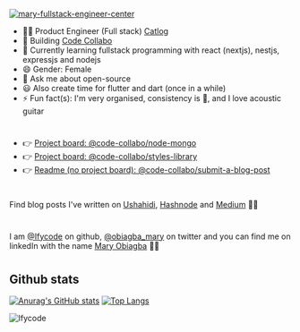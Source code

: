 [![mary-fullstack-engineer-center](https://user-images.githubusercontent.com/45185388/155058120-542d73a5-b08a-49b4-b39c-f7875c353c46.png)](https://github.com/Ifycode)

- 👩‍💻 Product Engineer (Full stack) [Catlog](https://www.catlog.shop/)
- 🔭 Building [Code Collabo](https://github.com/code-collabo)
- 🌱 Currently learning fullstack programming with react (nextjs), nestjs, expressjs and nodejs
- 😄 Gender: Female
- 💬 Ask me about open-source
- 😃 Also create time for flutter and dart (once in a while)
- ⚡ Fun fact(s): I'm very organised, consistency is 💯, and I love acoustic guitar

#
- 👉 [Project board: @code-collabo/node-mongo](https://github.com/code-collabo/node-mongo-cli/projects)
- 👉 [Project board: @code-collabo/styles-library](https://github.com/code-collabo/styles-library/projects)
- 👉 [Readme (no project board): @code-collabo/submit-a-blog-post](https://github.com/code-collabo/submit-a-blog-post)

# 
Find blog posts I've written on [Ushahidi](https://www.ushahidi.com/blog/2021/07/11/think-about-your-audience), [Hashnode](https://dev-obiagba.hashnode.dev/) and [Medium](https://medium.com/@obiagba.mary.ifeoma) ✍🏽

# 
I am [@Ifycode](https://github.com/Ifycode) on github, [@obiagba_mary](https://twitter.com/obiagba_mary) on twitter and you can find me on linkedIn with the name [Mary Obiagba](https://www.linkedin.com/in/mary-obiagba-b7a2491a6/) 🙋‍♀️

#

## Github stats
[![Anurag's GitHub stats](https://github-readme-stats.anuraghazra1.vercel.app/api?username=Ifycode&count_private=true&include_all_commits=true&show_icons=true&cache_seconds=1801)](https://github.com/Ifycode)
[![Top Langs](https://github-readme-stats.vercel.app/api/top-langs/?username=Ifycode&exclude_repo=Ifycode.github.io,free-for-dev&layout=compact&langs_count=8)](https://github.com/Ifycode)
<p><img align="center" src="https://github-readme-streak-stats.herokuapp.com/?user=Ifycode&" alt="Ifycode" /></p> 




<!--

<table>
  <tr>
    <td colspan="2">Contributions welcome 👉</td>
    <td><a href="https://github.com/code-collabo/node-mongo-cli/projects">Project board: node-mongo</a></td>
    <td><a href="https://github.com/code-collabo/styles-library/projects">Project board: styles-library</a></td>
  </tr>
</table>

|Project boards|Links|
|--|--|
|||
-->


<!--
## Blogging and social media
I love to write about my experiences on my personal [dev-obiagba.hashnode.dev](https://dev-obiagba.hashnode.dev/) blog. 

-->


<!--
## Mary says hello <img alt="waving png" height="25px" src="./wave-black.png"/>

Hi, I'm Obiagba Mary from Nigeria. Welcome to my profile page. I'm working on a new github profile so you may not find anything here for now. In the mean time, check out some projects I've worked on or developed:
- [Code collabo's node mongo CLI](https://www.npmjs.com/package/@code-collabo/node-mongo-cli)
- [Ushahidi's platform client](https://github.com/ushahidi/platform-client) and [platform pattern library](https://github.com/ushahidi/platform-pattern-library). See [deployment sample here](https://ifycode.ushahidi.io/views/map).
- [Improve the performance of the Ushahidi platform](https://www.ushahidi.com/blog/2021/07/11/think-about-your-audience)
-->

<!--
Hi, I'm Obiagba Mary from Nigeria. Welcome to my profile page. I'm passionate about and actively contribute to open source software projects and community. A little bit about me:
- Melancholic
- Love to listen to and play acoustic guitar
- Teaching is a second nature
- Nocturnal, but can adapt to any timezone. All I need to do is move my nights to whatever time i need it to be, when it's time 🙃

## Ushahidi community
Been contributing to [Ushahidi](https://www.ushahidi.com/) since October 2020. Read about my work at Ushahidi during [Outreachy](https://www.outreachy.org/)'s May - August 2021 cohort, where I worked on the [Improve performance on the Ushahidi Platform Client](https://www.ushahidi.com/blog/2021/07/11/think-about-your-audience) project 🤓 
--> 
<!-- - hashnode version of the article [here](https://dev-obiagba.hashnode.dev/think-about-your-audience).-->

<!--

| [![anna-mary-ushahidi-jamboard](https://user-images.githubusercontent.com/45185388/145659165-d6b0b8ea-2c40-4b8e-b6aa-2f7d75d5c7b8.png)](https://www.ushahidi.com/blog/2021/08/30/outreachy-internship-wrap-up) |
|--|


## Code Collabo community

Founded and manage [Code Collabo](https://github.com/code-collabo) since February 2021, a Free and Open Source Software community with awesome collaboration projects to provide open source experience 🙋‍♀️

| [![node-mongo](https://github.com/Ifycode/Ifycode/blob/main/code-collabo/node-mongo-cli.gif?raw=true)](https://code-collabo.gitbook.io/node-mongo/)| [![styles-library-img](https://user-images.githubusercontent.com/45185388/138577389-57b90219-b8e5-45bf-9b5c-7c11375e107e.png)](https://github.com/code-collabo/styles-library)|
|--|--|


## GADS scholarship program

Program Assistant and Mobile web specialist mentor at the Google Africa Developer Scholarship 2021 program by Google, Andela and Pluralsight - I enjoy assisting mentors and mentees in the courses and projects they are undertaking 😃

|[![gads-project-gallery-gitbook](https://user-images.githubusercontent.com/45185388/137307432-edb89ca1-f916-4ab4-921f-799333c4d74f.png)](https://obiagba-mary.gitbook.io/gads-projects/contribution-guide/video-tutorials)| [![solvejs-github-repo](https://user-images.githubusercontent.com/45185388/137259185-c2461dc6-97c3-49e6-b1d2-99de6b5342b8.gif)](https://github.com/gads-projects/solve-js)|
|--|--|

-->




<!--
## Mary says hello <img alt="waving png" height="25px" src="./wave-black.png"/>
Hi, I'm Obiagba Mary from Nigeria. Welcome to my profile page. I'm a software engineer and technical writer, who is passionate about and actively contribute to open source software projects and community. I'm currently open to work. Check out some projects I've made and open source communities I've contributed to below.

## Code Collabo community

| [![node-mongo](https://github.com/Ifycode/Ifycode/blob/main/code-collabo/node-mongo-cli.gif?raw=true)](https://code-collabo.gitbook.io/node-mongo/)| [![temporary-library-img](https://user-images.githubusercontent.com/45185388/137257011-b0b9808f-61af-457c-8856-1bcd5a95cfb5.png)](https://github.com/code-collabo/scss-helper-library)|
|--|--|

Founded [Code Collabo](https://github.com/code-collabo) in February 2021, a Free and Open Source Software community with awesome collaboration projects to provide support and open source experience. Everyone having knowledge of CSS, SCSS and/or LESS preprocessors, javascript, nodejs and/or mongoDB is welcome to contribute to collabo projects. See the [documentation guide](https://code-collabo.gitbook.io/doc/) to learn more about the community and how to contribute to on-going projects.
Checkout some released projects:
- [@code-collabo/node-mongo-cli](https://www.npmjs.com/package/@code-collabo/node-mongo-cli) 🥳
- [@code-collabo/less-css-helper-library](https://www.npmjs.com/package/@code-collabo/less-css-helper-library) 🥳
- [code-collabo documentation guide](https://code-collabo.gitbook.io/doc/) 📖
- [node-mongo documentation guide](https://code-collabo.gitbook.io/node-mongo/) 📖

## Ushahidi community
Read about my work at [Ushahidi](https://www.ushahidi.com/) during [Outreachy](https://www.outreachy.org/)'s May - August 2021 cohort, where I worked on the [Improve performance on the Ushahidi Platform Client](https://www.ushahidi.com/blog/2021/07/11/think-about-your-audience) project - hashnode version of the article [here](https://dev-obiagba.hashnode.dev/think-about-your-audience). Check out [the GitHub project board](https://github.com/ushahidi/platform/projects/17) on the Ushahidi Platform. You can also check out my [Outreachy internship wrap-up article](https://www.ushahidi.com/blog/2021/08/30/outreachy-internship-wrap-up) on the ushahidi blog - hashnode version of the article [here](https://dev-obiagba.hashnode.dev/outreachy-internship-wrap-up).

## GADS scholarship program

|[![gads-project-gallery-doc](https://user-images.githubusercontent.com/45185388/137307432-edb89ca1-f916-4ab4-921f-799333c4d74f.png)](https://obiagba-mary.gitbook.io/gads-projects/contribution-guide/video-tutorials)| [![solvejs-youtube-thumbnail](https://user-images.githubusercontent.com/45185388/137259185-c2461dc6-97c3-49e6-b1d2-99de6b5342b8.gif)](https://www.youtube.com/watch?v=KBv1IURk5D0)|
|--|--|

Volunteering as a mobile web specialist mentor at the Google Africa Developer Scholarship program has been awesome. Spend time assisting and building projects for and/or alongside mentees assigned to me. Check the out: the [solve js single page application](https://github.com/gads-projects/solve-js) (built without any framework) containing javascript tasks with command-line git exercises, and the [GADS gallery and documentation project](https://obiagba-mary.gitbook.io/gads-projects/) to expose mentors and mentees to open source contribution and the github web interface.

## Github stats
[![Anurag's GitHub stats](https://github-readme-stats.anuraghazra1.vercel.app/api?username=Ifycode&count_private=true&include_all_commits=true&show_icons=true&cache_seconds=1801)](https://github.com/Ifycode)
[![Top Langs](https://github-readme-stats.vercel.app/api/top-langs/?username=Ifycode&exclude_repo=Ifycode.github.io,free-for-dev&layout=compact&langs_count=8)](https://github.com/Ifycode)
<p><img align="center" src="https://github-readme-streak-stats.herokuapp.com/?user=Ifycode&" alt="Ifycode" /></p> 

-->





<!--
| [![node-mongo](https://github.com/Ifycode/Ifycode/blob/main/code-collabo/node-mongo-cli.gif?raw=true)](https://code-collabo.gitbook.io/node-mongo/) [node-mongo CLI](https://code-collabo.gitbook.io/node-mongo/)| [![solvejs-filter](https://user-images.githubusercontent.com/45185388/137291640-8d229177-cd84-401b-9bf7-9421bcb9db30.gif)](https://github.com/gads-projects/solve-js) [solve-js spa](https://github.com/gads-projects/solve-js)|
|--|--|



| [![temporary-library-img](https://user-images.githubusercontent.com/45185388/137257011-b0b9808f-61af-457c-8856-1bcd5a95cfb5.png)](https://github.com/code-collabo/scss-helper-library) [scss-helper-library](https://github.com/code-collabo/scss-helper-library)| [![youser-brand](https://user-images.githubusercontent.com/45185388/137293346-256f2117-25df-45b7-af5d-360ebc95c023.png)](https://www.behance.net/gallery/113409717/Youser-App) [youser app design](https://www.behance.net/gallery/113409717/Youser-App) |
|--|--|
-->



<!--
## Ushahidi community
![Ushahidi](https://user-images.githubusercontent.com/45185388/131233572-e39aa50c-3a69-4108-9f23-8244b5e52496.png)
-->

<!--
[<img alt="Code Collabo header image" src="./code-collabo-github.png" />](https://github.com/code-collabo)
![code-collabo-github](https://user-images.githubusercontent.com/45185388/128802117-1a20cadc-e381-4cb2-b351-9bcf9ccbad7a.png)
![code-collabo-github](https://user-images.githubusercontent.com/45185388/128802130-f56cc623-13bd-420e-a83f-4f772ab80091.png)
![code-collabo-github](https://user-images.githubusercontent.com/45185388/128802149-5a1ab319-f650-460a-92a6-9b16bfcfdc29.png)
![code-collabo-github](https://user-images.githubusercontent.com/45185388/128802205-8efc6e51-c0cb-483f-8605-6995467bff17.png)

***Blog:***
* [Quick, effective and efficient way to test your separately hosted css library on your client, during development](https://dev-obiagba.hashnode.dev/quick-effective-and-efficient-way-to-test-your-separately-hosted-css-library-on-your-client-during-development-1)

## Non-tech posts
* [While you wait for God's healing...](https://dev-obiagba.hashnode.dev/while-you-wait-for-gods-healing)
-->

<!--
Join us build awesome, real world, open source projects which will benefit both contributors & users alike. The current project we are working on aims to make the work of mongoDB, MERN and MEAN stack developers easier. At the same time, it aims to promote collaboration, provide problem solving, open source, internship & remote experience for contributors. See [project readme](https://github.com/code-collabo/node-mongo-cli) for more details.
-->

<!--

[<img alt="github" height="25px" src="https://encrypted-tbn0.gstatic.com/images?q=tbn:ANd9GcRAOopDwAKdXQ2KNcyL2FIeG1FP0PLjRuK3JA&usqp=CAU" />](https://github.com/Ifycode) [@Ifycode](https://github.com/Ifycode)\
[<img alt="twitter" height="25px" src="https://cdn4.iconfinder.com/data/icons/social-media-icons-the-circle-set/48/twitter_circle-512.png" />](https://github.com/Ifycode) [@obiagba_mary](https://twitter.com/obiagba_mary?s=09)

[<img alt="code-collabo" height="21px" src="https://avatars.githubusercontent.com/u/79599588?s=200&v=4" />](https://github.com/Ifycode) [@code-collabo](https://github.com/code-collabo)

I’m currently working on one my portfolio projects - youser app (using figma + MEAN stack) 👇🏽


![Youser design all pages](./youser-design-sm.png)

- 🌱 I’m currently learning about CS, web design and mongoDB.
- 👯 I’m looking to collaborate on projects that involve angular.
- ⚡ Fun fact: I and my acoustic bluemay 😍 (acoustic guitar 🎸) are one 😌.
- 💬 Ask me about... 🤔
- 📫 How to reach me: obiagba.mary.ifeoma@gmail.com

**Technologies:**

[<img alt="HTML 5" width="25px" src="https://raw.githubusercontent.com/github/explore/80688e429a7d4ef2fca1e82350fe8e3517d3494d/topics/html/html.png" />]()
[<img alt="CSS 3" width="25px" src="https://raw.githubusercontent.com/github/explore/80688e429a7d4ef2fca1e82350fe8e3517d3494d/topics/css/css.png" />]()
[<img alt="less" height="20px" src="http://lesscss.org/public/img/less_logo.png" />]()
[<img alt="scss" width="25px" src="https://raw.githubusercontent.com/github/explore/80688e429a7d4ef2fca1e82350fe8e3517d3494d/topics/sass/sass.png" />]()
[<img alt="Javascript" width="30px" src="https://png2.cleanpng.com/sh/f9adba6e43e2a6be07ea40ee26d9547f/L0KzQYm3VcI4N6lmhJH0aYP2gLBuTfpifpJ4eARycISwgMP2hCJidZ5uhtk2bHHxd8bohBUuaZtmkJ8AYkDlQom8gsk5PGdnT5CDNUGzSYeBV8E2Omg5TakDOEO5QoSATwBvbz==/kisspng-javascript-programming-language-ajax-5b0b285b9846b7.8510968715274578836237.png" />]()
[<img alt="Angular" width="25px" src="https://raw.githubusercontent.com/github/explore/80688e429a7d4ef2fca1e82350fe8e3517d3494d/topics/angular/angular.png" />]()
[<img alt="node js" height="25px" src="https://nodejs.org/static/images/logos/nodejs-new-pantone-black.svg" />]()
[<img alt="mongoDB" height="25px" src="https://webassets.mongodb.com/_com_assets/cms/MongoDB_Logo_FullColorBlack_RGB-4td3yuxzjs.png" />]()
[<img alt="Express js" height="25px" src="https://encrypted-tbn0.gstatic.com/images?q=tbn:ANd9GcR8GuRFF1LFA4NIK63ZV4vweimdCPfnfPL6Ww&usqp=CAU" />]()
[<img alt="Babel" height="25px" src="https://d33wubrfki0l68.cloudfront.net/7a197cfe44548cc1a3f581152af70a3051e11671/78df8/img/babel.svg" />]()
[<img alt="Typescript" width="20px" src="https://raw.githubusercontent.com/github/explore/80688e429a7d4ef2fca1e82350fe8e3517d3494d/topics/typescript/typescript.png" />]()
-->

<!--
| ![Youser app mood board](./youser-moodboard-long.png) | ![Youser app landing page design](./youser-home-design.png) |
|------------------|------------------|


|<ul><li>Github => [@Ifycode](https://github.com/Ifycode)</li><li>Twitter => [@obiagba_mary](https://twitter.com/obiagba_mary?s=09)</li></ul>|
|:--- |



| ![Youser app landing page design](./home-completed.png) |
|------------------|
Youser Landing Page

|Youser Moodboard|Youser Home|
-->

<!--

| Add more content soon |
|---------------------- |

| Add Image A | Add Image B |
|------------ | ----------- |


| ![Spendbuddy](./subtracker-app.gif) | Add Image B |
|--------- | -------- |


**Ifycode/Ifycode** is a ✨ _special_ ✨ repository because its `README.md` (this file) appears on your GitHub profile.

Here are some ideas to get you started:

- 🔭 I’m currently working on ...
- 🌱 I’m currently learning ...
- 👯 I’m looking to collaborate on ...
- 🤔 I’m looking for help with ...
- 💬 Ask me about ...
- 📫 How to reach me: ...
- 😄 Pronouns: ...
- ⚡ Fun fact: ...
-->
